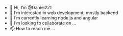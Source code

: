 - 👋 Hi, I’m @Daniel221
- 👀 I’m interested in web development, mostly backend
- 🌱 I’m currently learning node.js and angular
- 💞️ I’m looking to collaborate on ...
- 📫 How to reach me ...

<!---
Daniel221/Daniel221 is a ✨ special ✨ repository because its `README.md` (this file) appears on your GitHub profile.
You can click the Preview link to take a look at your changes.
--->
